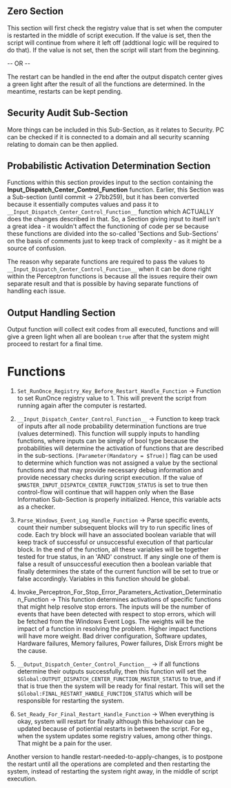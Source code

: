 ## Zero Section

This section will first check the registry value that is set when the computer is restarted in the middle of script execution.
If the value is set, then the script will continue from where it left off (addtional logic will be required to do that).
If the value is not set, then the script will start from the beginning.

-- OR --

The restart can be handled in the end after the output dispatch center gives a green light after the result of all the functions are determined. In the meantime, restarts can be kept pending.

## Security Audit Sub-Section

More things can be included in this Sub-Section, as it relates to Security. PC can be checked if it is connected to a domain and all security scanning relating to domain can be then applied.

## Probabilistic Activation Determination Section

Functions within this section provides input to the section containing the __Input_Dispatch_Center_Control_Function__ function. Earlier, this Section was a Sub-section (until commit -> 27bb259), but it has been converted because it essentially computes values and pass it to `__Input_Dispatch_Center_Control_Function__` function which ACTUALLY does the changes described in that. So, a Section giving input to itself isn't a great idea - it wouldn't affect the functioning of code per se because these functions are divided into the so-called 'Sections and Sub-Sections' on the basis of comments just to keep track of complexity - as it might be a source of confusion.

The reason why separate functions are required to pass the values to `__Input_Dispatch_Center_Control_Function__` when it can be done right within the Perceptron functions is because all the issues require their own separate result and that is possible by having separate functions of handling each issue.

## Output Handling Section

Output function will collect exit codes from all executed, functions and will give a green light when all are boolean `true` after that the system might proceed to restart for a final time.

# Functions

1. `Set_RunOnce_Registry_Key_Before_Restart_Handle_Function` -> Function to set RunOnce registry value to 1. This will prevent the script from running again after the computer is restarted.

2. `__Input_Dispatch_Center_Control_Function__` -> Function to keep track of inputs after all node probability determination functions are true (values determined). This function will supply inputs to handling functions, where inputs can be simply of bool type because the probabilities will determine the activation of functions that are described in the sub-sections. `[Parameter(Mandatory = $True)]` flag can be used to determine which function was not assigned a value by the sectional functions and that may provide necessary debug information and provide necessary checks during script execution. If the value of `$MASTER_INPUT_DISPATCH_CENTER_FUNCTION_STATUS` is set to true then control-flow will continue that will happen only when the Base Information Sub-Section is properly initialized. Hence, this variable acts as a checker.

3. `Parse_Windows_Event_Log_Handle_Function` -> Parse specific events, count their number subsequent blocks will try to run specific lines of code. Each try block will have an associated boolean variable that will keep track of successful or unsuccessful execution of that particular block. In the end of the function, all these variables will be together tested for true status, in an 'AND' construct. If any single one of them is false a result of unsuccessful execution then a boolean variable that finally determines the state of the current function will be set to true or false accordingly. Variables in this function should be global.

4. Invoke_Perceptron_For_Stop_Error_Parameters_Activation_Determination_Function -> This function determines activations of specific functions that might help resolve stop errors. The inputs will be the number of events that have been detected with respect to stop errors, which will be fetched from the Windows Event Logs. The weights will be the impact of a function in resolving the problem. Higher impact functions will have more weight. Bad driver configuration, Software updates, Hardware failures, Memory failures, Power failures, Disk Errors might be the cause.

5. `__Output_Dispatch_Center_Control_Function__` -> if all functions determine their outputs successfully, then this function will set the `$Global:OUTPUT_DISPATCH_CENTER_FUNCTION_MASTER_STATUS` to true, and if that is true then the system will be ready for final restart. This will set the `$Global:FINAL_RESTART_HANDLE_FUNCTION_STATUS` which will be responsible for restarting the system.

6. `Set_Ready_For_Final_Restart_Handle_Function` -> When everything is okay, system will restart for finally although this behaviour can be updated because of potiential restarts in between the script. For eg., when the system updates some registry values, among other things. That might be a pain for the user.

Another version to handle restart-needed-to-apply-changes, is to postpone the restart until all the operations are
completed and then restarting the system, instead of restarting the system right away, in the middle of script execution.
